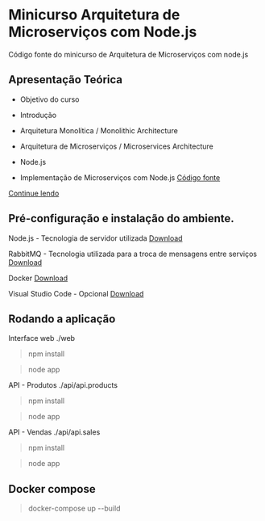 # Minicurso Arquitetura de Microserviços com Node.js
Código fonte do minicurso de Arquitetura de Microserviços com node.js

## Apresentação Teórica

- Objetivo do curso	

- Introdução	

- Arquitetura Monolítica / Monolithic Architecture	

- Arquitetura de Microserviços / Microservices Architecture	

- Node.js	

- Implementação de Microserviços com Node.js [Código fonte](https://github.com/victorldomingues/microservices)

[Continue lendo](https://github.com/victorldomingues/microservices/raw/master/Arquitetura%20de%20Microservi%C3%A7os%20com%20Node.pptx)

## Pré-configuração e instalação do ambiente.

Node.js -  Tecnologia de servidor utilizada
[Download](https://nodejs.org/en/download/)

RabbitMQ -  Tecnologia utilizada para a troca de mensagens entre serviços 
[Download](https://www.rabbitmq.com/download.html)

Docker
[Download](https://www.docker.com/community-edition)

Visual Studio Code - Opcional
[Download](https://code.visualstudio.com/download)

## Rodando a aplicação

Interface web
./web

> npm install

> node app

API - Produtos
./api/api.products

> npm install

> node app

API - Vendas
./api/api.sales

> npm install

> node app

## Docker compose
> docker-compose up --build




